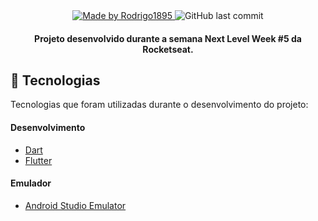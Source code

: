 <div align="center">

  <a href="https://www.linkedin.com/in/rodrigo-lima-9607137b/">
    <img alt="Made by Rodrigo1895" src="https://img.shields.io/badge/made%20by-Rodrigo1895-%2304D361">
  </a>

  <img alt="GitHub last commit" src="https://img.shields.io/github/last-commit/Rodrigo1895/nlw-05">
</div>

<h4 align="center">
Projeto desenvolvido durante a semana Next Level Week #5 da Rocketseat.
</h4>

## :rocket: Tecnologias
Tecnologias que foram utilizadas durante o desenvolvimento do projeto:

#### Desenvolvimento
- [Dart][dart]
- [Flutter][flutter] 

#### Emulador
- [Android Studio Emulator][android_studio]

<!-- Links -->
[dart]: https://dart.dev/
[flutter]: https://flutter.dev/
[android_studio]: https://developer.android.com/studio
